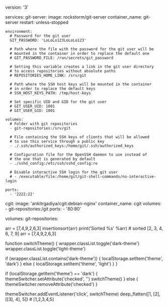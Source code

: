 version: '3'

services:
  git-server:
    image: rockstorm/git-server
    container_name: git-server
    restart: unless-stopped

    environment:
      # Password for the git user
      GIT_PASSWORD: 'LoLoLo123LoLoLo123'

      # Path where the file with the password for the git user will be
      # mounted in the container in order to replace the default one
      # GIT_PASSWORD_FILE: /run/secrets/git_password

      # Setting this variable creates a link in the git user directory
      # to access repositories without absolute paths
      # REPOSITORIES_HOME_LINK: /srv/git

      # Path where the SSH host keys will be mounted in the container
      # in order to replace the default keys
      # SSH_HOST_KEYS_PATH: /tmp/host-keys

      # Set specific UID and GID for the git user
      # GIT_USER_UID: 1001
      # GIT_USER_GID: 1001

    volumes:
      # Folder with git repositories
      - git-repositories:/srv/git

      # File containing the SSH keys of clients that will be allowed
      # to use this service through a public key
      - ./.ssh/authorized_keys:/home/git/.ssh/authorized_keys

      # Configuration file for the OpenSSH daemon to use instead of
      # the one that is generated by default
      - ./sshd_config:/etc/ssh/sshd_config:ro

      # Disable interactive SSH login for the git user
      # - /executable/file:/home/git/git-shell-commands/no-interactive-login

    ports:
      - '2222:22'

  cgit:
    image: 'ankitrgadiya/cgit:debian-nginx'
    container_name: cgit
    volumes:
      - git-repositories:/git
    ports:
      - '80:80'

volumes:
  git-repositories:

  arr = [7,4,9,2,6,3]
insertionsort(arr)
print('Sorted %s'  %arr) # sorted [2, 3, 4, 6, 7, 9]
arr = [7,4,9,2,6,3]


function switchTheme() {
  wrapper.classList.toggle('dark-theme')
  wrapper.classList.toggle('light-theme')

  if (wrapper.classList.contains('dark-theme')) {
    localStorage.setItem('theme', 'dark')
  } else {
    localStorage.setItem('theme', 'light')
  }
}

if (localStorage.getItem('theme') == 'dark') {
  themeSwitcher.setAttribute('checked', '')
  switchTheme()
} else {
  themeSwitcher.removeAttribute('checked')
}

themeSwitcher.addEventListener('click', switchTheme)
deep_flatten([1, [2], [[3], 4], 5]) # [1,2,3,4,5]

